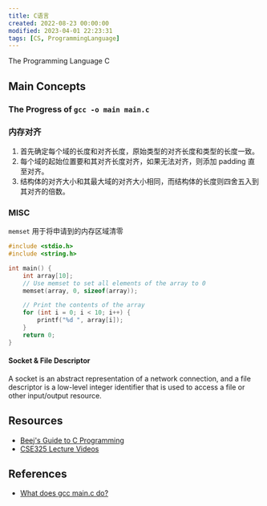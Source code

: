 ```yaml
---
title: C语言
created: 2022-08-23 00:00:00
modified: 2023-04-01 22:23:31
tags: [CS, ProgrammingLanguage]
---
```


The Programming Language C

## Main Concepts

### The Progress of `gcc -o main main.c`

### 内存对齐

1. 首先确定每个域的长度和对齐长度，原始类型的对齐长度和类型的长度一致。
2. 每个域的起始位置要和其对齐长度对齐，如果无法对齐，则添加 padding 直至对齐。
3. 结构体的对齐大小和其最大域的对齐大小相同，而结构体的长度则四舍五入到其对齐的倍数。

### MISC

`memset` 用于将申请到的内存区域清零

```c
#include <stdio.h>
#include <string.h>

int main() {
    int array[10];
    // Use memset to set all elements of the array to 0 
    memset(array, 0, sizeof(array));

    // Print the contents of the array 
    for (int i = 0; i < 10; i++) { 
        printf("%d ", array[i]); 
    }
    return 0;
}
```

#### Socket & File Descriptor

A socket is an abstract representation of a network connection, and a file descriptor is a low-level integer identifier that is used to access a file or other input/output resource.

## Resources

- [Beej's Guide to C Programming](https://beej.us/guide/bgc/)
- [CSE325 Lecture Videos](https://www.youtube.com/playlist?list=PL3GWPKM6L17H0RyU2o7p9gCnepjSTaHia)

## References

- [What does gcc main.c do?](https://connorbrereton.medium.com/what-does-gcc-main-c-do-bc96824a60a4)
